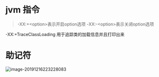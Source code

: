 # jvm 指令
> -XX:+\<option>表示开启option选项
> -XX:-\<option>表示关闭option选项

-XX:+TraceClassLoading 用于追踪类的加载信息并且打印出来





# 助记符

![image-20191216223228083](C:\Users\gin\AppData\Roaming\Typora\typora-user-images\image-20191216223228083.png)



